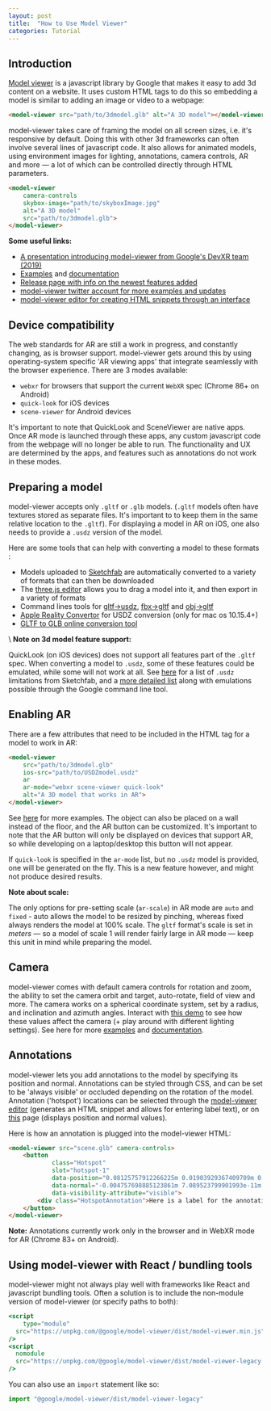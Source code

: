 ```yaml
---
layout: post
title:  "How to Use Model Viewer"
categories: Tutorial
---
```


## Introduction

[Model viewer](https://modelviewer.dev/) is a javascript library by Google that makes it easy to add 3d content on a website. It uses custom HTML tags to do this so embedding a model is similar to adding an image or video to a webpage:

```HTML
<model-viewer src="path/to/3dmodel.glb" alt="A 3D model"></model-viewer>
```

model-viewer takes care of framing the model on all screen sizes, i.e. it's responsive by default. Doing this with other 3d frameworks can often involve several lines of javascript code. It also allows for animated models, using environment images for lighting, annotations, camera controls, AR and more — a lot of which can be controlled directly through HTML parameters.

```html
<model-viewer
	camera-controls
	skybox-image="path/to/skyboxImage.jpg"
	alt="A 3D model"
	src="path/to/3dmodel.glb">
</model-viewer>
```

**Some useful links:**

- [A presentation introducing model-viewer from Google's DevXR team (2019)](https://www.youtube.com/watch?v=lsScEabNutA)
- [Examples](https://modelviewer.dev/examples/) and [documentation](https://modelviewer.dev/docs/)
- [Release page with info on the newest features added](https://github.com/google/model-viewer/releases)
- [model-viewer twitter account for more examples and updates](https://twitter.com/modelviewer)
- [model-viewer editor for creating HTML snippets through an interface](https://modelviewer.dev/editor/)

## Device compatibility

The web standards for AR are still a work in progress, and constantly changing, as is browser support. model-viewer gets around this by using operating-system specific 'AR viewing apps' that integrate seamlessly with the browser experience. There are 3 modes available:

- `webxr` for browsers that support the current `WebXR` spec (Chrome 86+ on Android)
- `quick-look` for iOS devices
- `scene-viewer` for Android devices

It's important to note that QuickLook and SceneViewer are native apps. Once AR mode is launched through these apps, any custom javascript code from the webpage will no longer be able to run. The functionality and UX are determined by the apps, and features such as annotations do not work in these modes.




## Preparing a model

model-viewer accepts only `.gltf` or `.glb` models. (`.gltf` models often have textures stored as separate files. It's important to to keep them in the same relative location to the `.gltf`). For displaying a model in AR on iOS, one also needs to provide a `.usdz` version of the model.

Here are some tools that can help with converting a model to these formats :

- Models uploaded to [Sketchfab](https://help.sketchfab.com/hc/en-us/articles/360046421631-glTF-and-USDZ) are automatically converted to a variety of formats that can then be downloaded
- The [three.js editor](https://threejs.org/editor/) allows you to drag a model into it, and then export in a variety of formats
- Command lines tools for [gltf→usdz](https://github.com/google/usd_from_gltf), [fbx→gltf](https://github.com/facebookincubator/FBX2glTF) and [obj→gltf](https://github.com/CesiumGS/obj2gltf)
- [Apple Reality Convertor](https://developer.apple.com/news/?id=01132020a) for USDZ conversion (only for mac os 10.15.4+)
- [GLTF to GLB online conversion tool](https://sbtron.github.io/makeglb/)


\\
**Note on 3d model feature support:**

QuickLook (on iOS devices) does not support all features part of the `.gltf` spec. When converting a model to `.usdz`, some of these features could be emulated, while some will not work at all. See [here](https://help.sketchfab.com/hc/en-us/articles/360046421631-glTF-and-USDZ) for a list of `.usdz` limitations from Sketchfab, and a [more detailed list](https://github.com/google/usd_from_gltf#compatibility) along with emulations possible through the Google command line tool.

## Enabling AR

There are a few attributes that need to be included in the HTML tag for a model to work in AR:

```html
<model-viewer
	src="path/to/3dmodel.glb"
	ios-src="path/to/USDZmodel.usdz"
	ar
	ar-mode="webxr scene-viewer quick-look"
	alt="A 3D model that works in AR">
</model-viewer>
```

See [here](https://modelviewer.dev/examples/augmentedreality/) for more examples. The object can also be placed on a wall instead of the floor, and the AR button can be customized. It's important to note that the AR button will only be displayed on devices that support AR, so while developing on a laptop/desktop this button will not appear.

If `quick-look` is specified in the `ar-mode` list, but no `.usdz` model is provided, one will be generated on the fly. This is a new feature however, and might not produce desired results.

**Note about scale:**

The only options for pre-setting scale (`ar-scale`) in AR mode are `auto` and `fixed` - auto allows the model to be resized by pinching, whereas fixed always renders the model at 100% scale. The `gltf` format's scale is set in *meters* — so a model of scale 1 will render fairly large in AR mode — keep this unit in mind while preparing the model.

## Camera

model-viewer comes with default camera controls for rotation and zoom, the ability to set the camera orbit and target, auto-rotate, field of view and more. The camera works on a spherical coordinate system, set by a radius, and inclination and azimuth angles. Interact with [this demo](https://browninstitute.github.io/ar-for-everyone/interactive-demo) to see how these values affect the camera (+ play around with different lighting settings). See here for more [examples](https://modelviewer.dev/examples/stagingandcameras/) and [documentation](https://modelviewer.dev/docs/#stagingandcameras).

## Annotations

model-viewer lets you add annotations to the model by specifying its position and normal. Annotations can be styled through CSS, and can be set to be 'always visible' or occluded depending on the rotation of the model. Annotation ('hotspot') locations can be selected through the [model-viewer editor](https://modelviewer.dev/editor/) (generates an HTML snippet and allows for entering label text), or on [this](https://modelviewer.dev/examples/tester.html) page (displays position and normal values).

Here is how an annotation is plugged into the model-viewer HTML:

```html
<model-viewer src="scene.glb" camera-controls>
    <button
			class="Hotspot"
			slot="hotspot-1"
			data-position="0.08125757912266225m 0.01903929367409709m 0.048820624535711885m"
			data-normal="-0.004757698885123861m 7.089523799901993e-11m -0.9999886820866116m"
			data-visibility-attribute="visible">
        <div class="HotspotAnnotation">Here is a label for the annotation</div>
    </button>
</model-viewer>
```

**Note:** Annotations currently work only in the browser and in WebXR mode for AR (Chrome 83+ on Android).

## Using model-viewer with React / bundling tools

model-viewer might not always play well with frameworks like React and javascript bundling tools. Often a solution is to include the non-module version of model-viewer (or specify paths to both):

```jsx
<script
	type="module"
  src="https://unpkg.com/@google/model-viewer/dist/model-viewer.min.js"
/>
<script
  nomodule
  src="https://unpkg.com/@google/model-viewer/dist/model-viewer-legacy.js"
/>
```

You can also use an `import` statement like so:

```jsx
import "@google/model-viewer/dist/model-viewer-legacy"
```

